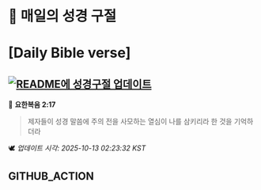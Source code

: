 # 🙏 매일의 성경 구절
# [Daily Bible verse]
## [![README에 성경구절 업데이트](https://github.com/DONGSUKA/first_test/actions/workflows/update-readme-bible.yml/badge.svg)](https://github.com/DONGSUKA/first_test/actions/workflows/update-readme-bible.yml)
<!-- START_BIBLE_VERSE -->
📖 **요한복음 2:17**
> 제자들이 성경 말씀에 주의 전을 사모하는 열심이 나를 삼키리라 한 것을 기억하더라

🕊️ _업데이트 시각: 2025-10-13 02:23:32 KST_
  <!-- END_BIBLE_VERSE -->
## GITHUB_ACTION
